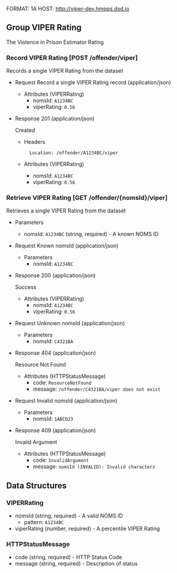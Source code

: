 FORMAT: 1A
HOST: http://viper-dev.hmpps.dsd.io

## Group VIPER Rating

The Violence in Prison Estimator Rating

### Record VIPER Rating [POST /offender/viper]

Records a single VIPER Rating from the dataset

+ Request Record a single VIPER Rating record (application/json)

    + Attributes (VIPERRating)
        + nomsId: `A1234BC`
        + viperRating: `0.56`

+ Response 201 (application/json)

    Created

    + Headers

            Location: /offender/A1234BC/viper

    + Attributes (VIPERRating)
        + nomsId: `A1234BC`
        + viperRating: `0.56`

### Retrieve VIPER Rating [GET /offender/{nomsId}/viper]

Retrieves a single VIPER Rating from the dataset

+ Parameters
    + nomsId: `A1234BC` (string, required) - A known NOMS ID

+ Request Known nomsId (application/json)
    + Parameters
        + nomsId: `A1234BC`

+ Response 200 (application/json)

    Success

    + Attributes (VIPERRating)
        + nomsId: `A1234BC`
        + viperRating: `0.56`

+ Request Unknown nomsId (application/json)
    + Parameters
        + nomsId: `C4321BA`

+ Response 404 (application/json)

    Resource Not Found

    + Attributes (HTTPStatusMessage)
        + code: `ResourceNotFound`
        + message: `/offender/C4321BA/viper does not exist`

+ Request Invalid nomsId (application/json)
    + Parameters
        + nomsId: `1ABCD23`

+ Response 409 (application/json)

    Invalid Argument

    + Attributes (HTTPStatusMessage)
        + code: `InvalidArgument`
        + message: `nomsId (INVALID): Invalid characters`

## Data Structures

### VIPERRating

+ nomsId (string, required) - A valid NOMS ID
    + pattern: `A1234BC`
+ viperRating (number, required) - A percentile VIPER Rating

### HTTPStatusMessage

+ code (string, required) - HTTP Status Code
+ message (string, required) - Description of status
